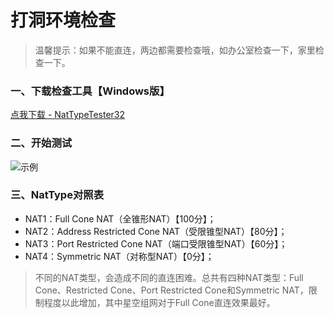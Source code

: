 # 打洞环境检查

> 温馨提示：如果不能直连，两边都需要检查哦，如办公室检查一下，家里检查一下。

### 一、下载检查工具【Windows版】
[点我下载 - NatTypeTester32](https://skynet-beijing.oss-cn-beijing.aliyuncs.com/resources/NatTypeTester32.exe)

### 二、开始测试
![示例](https://skynet-beijing.oss-cn-beijing.aliyuncs.com/stars/document/images/tools/natType.png)

### 三、NatType对照表
- NAT1：Full Cone NAT（全锥形NAT）【100分】；
- NAT2：Address Restricted Cone NAT（受限锥型NAT）【80分】；
- NAT3：Port Restricted Cone NAT（端口受限锥型NAT）【60分】；
- NAT4：Symmetric NAT（对称型NAT）【0分】；
> 不同的NAT类型，会造成不同的直连困难。总共有四种NAT类型：Full Cone、Restricted Cone、Port Restricted Cone和Symmetric NAT，限制程度以此增加，其中星空组网对于Full Cone直连效果最好。